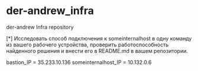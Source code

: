 # der-andrew_infra
der-andrew Infra repository

[*]
Исследовать способ подключения к someinternalhost в одну команду
из вашего рабочего устройства, проверить работоспособность найденного решения и внести его в
README.md в вашем репозитории.

bastion_IP = 35.233.10.136
someinternalhost_IP = 10.132.0.6

